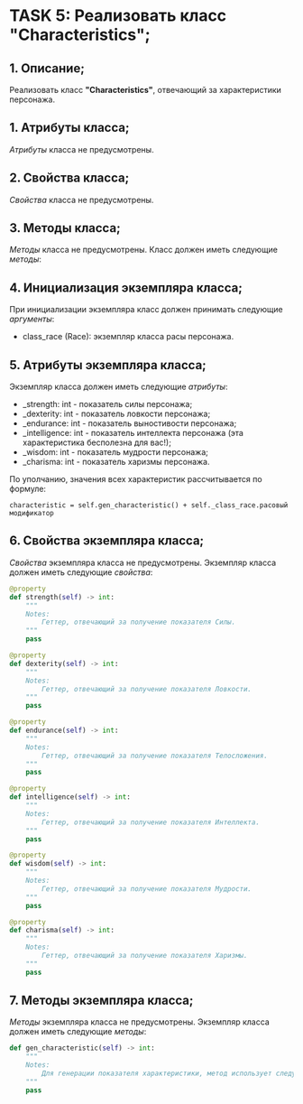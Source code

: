 # TASK 5: Реализовать класс **"Characteristics"**;
## 1. Описание;
Реализовать класс **"Characteristics"**, отвечающий за характеристики персонажа.


## 1. Атрибуты класса;
*Атрибуты* класса не предусмотрены.


## 2. Свойства класса;
*Свойства* класса не предусмотрены.


## 3. Методы класса;
*Методы* класса не предусмотрены.
Класс должен иметь следующие *методы*:


## 4. Инициализация экземпляра класса;
При инициализации экземпляра класс должен принимать следующие *аргументы*:
* class_race (Race): экземпляр класса расы персонажа.

## 5. Атрибуты экземпляра класса;
Экземпляр класса должен иметь следующие *атрибуты*:
* _strength: int - показатель силы персонажа;
* _dexterity: int - показатель ловкости персонажа;
* _endurance: int - показатель выностивости персонажа;
* _intelligence: int - показатель интеллекта персонажа (эта характеристика бесполезна для вас!);
* _wisdom: int - показатель мудрости персонажа;
* _charisma: int - показатель харизмы персонажа.

По уполчанию, значения всех характеристик рассчитывается по формуле:
```python3.13
characteristic = self.gen_characteristic() + self._class_race.расовый модификатор
```

## 6. Свойства экземпляра класса;
*Свойства* экземпляра класса не предусмотрены.
Экземпляр класса должен иметь следующие *свойства*:
```python 3.13
@property
def strength(self) -> int:
    """
    Notes:
        Геттер, отвечающий за получение показателя Силы.
    """
    pass

@property
def dexterity(self) -> int:
    """
    Notes:
        Геттер, отвечающий за получение показателя Ловкости.
    """
    pass

@property
def endurance(self) -> int:
    """
    Notes:
        Геттер, отвечающий за получение показателя Телосложения.
    """
    pass

@property
def intelligence(self) -> int:
    """
    Notes:
        Геттер, отвечающий за получение показателя Интеллекта.
    """
    pass

@property
def wisdom(self) -> int:
    """
    Notes:
        Геттер, отвечающий за получение показателя Мудрости.
    """
    pass

@property
def charisma(self) -> int:
    """
    Notes:
        Геттер, отвечающий за получение показателя Харизмы.
    """
    pass
```

## 7. Методы экземпляра класса;
*Методы* экземпляра класса не предусмотрены.
Экземпляр класса должен иметь следующие *методы*:
```python 3.13
def gen_characteristic(self) -> int:
    """
    Notes:
        Для генерации показателя характеристики, метод использует следующее правило DnD: бросается 4d6 и суммируются 3 наибольших значения.
    """
    pass
```
